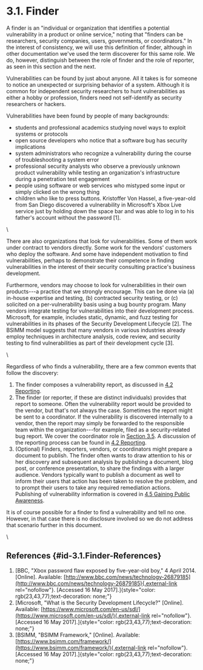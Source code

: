 # 3.1. Finder 








A finder is an \"individual or organization that identifies a potential
vulnerability in a product or online service,\" noting that \"finders
can be researchers, security companies, users, governments, or
coordinators.\" In the interest of consistency, we will use this
definition of finder, although in other documentation we\'ve used the
term discoverer for this same role. We do, however, distinguish between
the role of finder and the role of reporter, as seen in this section and
the next.

Vulnerabilities can be found by just about anyone. All it takes is for
someone to notice an unexpected or surprising behavior of a system.
Although it is common for independent security researchers to hunt
vulnerabilities as either a hobby or profession, finders need not
self-identify as security researchers or hackers.

Vulnerabilities have been found by people of many backgrounds:

-   students and professional academics studying novel ways to exploit
    systems or protocols
-   open source developers who notice that a software bug has security
    implications
-   system administrators who recognize a vulnerability during the
    course of troubleshooting a system error
-   professional security analysts who observe a previously unknown
    product vulnerability while testing an organization\'s
    infrastructure during a penetration test engagement
-   people using software or web services who mistyped some input or
    simply clicked on the wrong thing
-   children who like to press buttons. Kristoffer Von Hassel, a
    five-year-old from San Diego discovered a vulnerability in
    Microsoft\'s Xbox Live service just by holding down the space bar
    and was able to log in to his father\'s account without the password
    \[1\].

\

There are also organizations that look for vulnerabilities. Some of them
work under contract to vendors directly. Some work for the vendors\'
customers who deploy the software. And some have independent motivation
to find vulnerabilities, perhaps to demonstrate their competence in
finding vulnerabilities in the interest of their security consulting
practice\'s business development.

Furthermore, vendors may choose to look for vulnerabilities in their own
products---a practice that we strongly encourage. This can be done via
(a) in-house expertise and testing, (b) contracted security testing, or
(c) solicited on a per-vulnerability basis using a bug bounty program.
Many vendors integrate testing for vulnerabilities into their
development process. Microsoft, for example, includes static, dynamic,
and fuzz testing for vulnerabilities in its phases of the Security
Development Lifecycle \[2\]. The BSIMM model suggests that many vendors
in various industries already employ techniques in architecture
analysis, code review, and security testing to find vulnerabilities as
part of their development cycle \[3\].

\

Regardless of who finds a vulnerability, there are a few common events
that follow the discovery:

1.  The finder composes a vulnerability report, as discussed in [4.2
    Reporting](4.2-Reporting_47677468.md).
2.  The finder (or reporter, if these are distinct individuals) provides
    that report to someone. Often the vulnerability report would be
    provided to the vendor, but that\'s not always the case. Sometimes
    the report might be sent to a coordinator. If the vulnerability is
    discovered internally to a vendor, then the report may simply be
    forwarded to the responsible team within the organization---for
    example, filed as a security-related bug report. We cover the
    coordinator role in [Section 3.5](3.5.-Coordinator_47677464.md). A
    discussion of the reporting process can be found in [4.2
    Reporting](4.2-Reporting_47677468.md).
3.  (Optional) Finders, reporters, vendors, or coordinators might
    prepare a document to publish. The finder often wants to draw
    attention to his or her discovery and subsequent analysis by
    publishing a document, blog post, or conference presentation, to
    share the findings with a larger audience. Vendors typically want to
    publish a document as well to inform their users that action has
    been taken to resolve the problem, and to prompt their users to take
    any required remediation actions. Publishing of vulnerability
    information is covered in [4.5 Gaining Public
    Awareness](4.5-Gaining-Public-Awareness_47677471.md).

It is of course possible for a finder to find a vulnerability and tell
no one. However, in that case there is no disclosure involved so we do
not address that scenario further in this document.

\







## References {#id-3.1.Finder-References}

1.  [BBC, \"Xbox password flaw exposed by five-year-old boy,\" 4
    April 2014. \[Online\]. Available:
    [http://www.bbc.com/news/technology-26879185](http://www.bbc.com/news/technology-26879185){.external-link
    rel="nofollow"}. \[Accessed 16 May
    2017\].]{style="color: rgb(23,43,77);text-decoration: none;"}
2.  [Microsoft, \"What is the Security Development Lifecycle?\"
    \[Online\]. Available:
    [https://www.microsoft.com/en-us/sdl/](https://www.microsoft.com/en-us/sdl/){.external-link
    rel="nofollow"}. \[Accessed 16 May
    2017\].]{style="color: rgb(23,43,77);text-decoration: none;"}
3.  [BSIMM, \"BSIMM Framework,\" \[Online\]. Available:
    [https://www.bsimm.com/framework/](https://www.bsimm.com/framework/){.external-link
    rel="nofollow"}. \[Accessed 16 May
    2017\].]{style="color: rgb(23,43,77);text-decoration: none;"}












